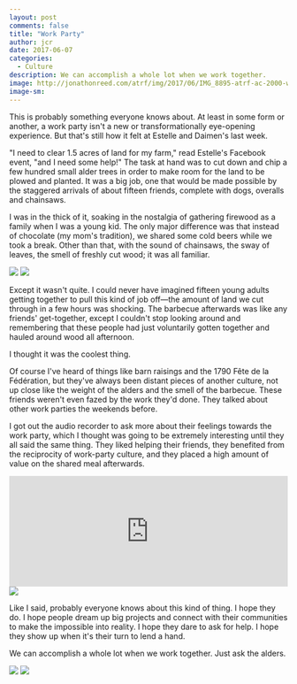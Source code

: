 ```yaml
---
layout: post
comments: false
title: "Work Party"
author: jcr
date: 2017-06-07
categories:
  - Culture
description: We can accomplish a whole lot when we work together.
image: http://jonathonreed.com/atrf/img/2017/06/IMG_8895-atrf-ac-2000-web.jpg
image-sm:
---
```


This is probably something everyone knows about. At least in some form or another, a work party isn't a new or transformationally eye-opening experience. But that's still how it felt at Estelle and Daimen's last week.

"I need to clear 1.5 acres of land for my farm," read Estelle's Facebook event, "and I need some help!" The task at hand was to cut down and chip a few hundred small alder trees in order to make room for the land to be plowed and planted. It was a big job, one that would be made possible by the staggered arrivals of about fifteen friends, complete with dogs, overalls and chainsaws.

I was in the thick of it, soaking in the nostalgia of gathering firewood as a family when I was a young kid. The only major difference was that instead of chocolate (my mom's tradition), we shared some cold beers while we took a break. Other than that, with the sound of chainsaws, the sway of leaves, the smell of freshly cut wood; it was all familiar. 

<img src="http://jonathonreed.com/atrf/img/2017/06/IMG_8898-atrf-ac-2000-web.jpg">

<img src="http://jonathonreed.com/atrf/img/2017/06/IMG_8903-atrf-ac-2000-web.jpg">

Except it wasn't quite. I could never have imagined fifteen young adults getting together to pull this kind of job off—the amount of land we cut through in a few hours was shocking. The barbecue afterwards was like any friends' get-together, except I couldn't stop looking around and remembering that these people had just voluntarily gotten together and hauled around wood all afternoon.

I thought it was the coolest thing. 

Of course I've heard of things like barn raisings and the 1790 Fête de la Fédération, but they've always been distant pieces of another culture, not up close like the weight of the alders and the smell of the barbecue. These friends weren't even fazed by the work they'd done. They talked about other work parties the weekends before.

I got out the audio recorder to ask more about their feelings towards the work party, which I thought was going to be extremely interesting until they all said the same thing. They liked helping their friends, they benefited from the reciprocity of work-party culture, and they placed a high amount of value on the shared meal afterwards.

<iframe width="100%" height="200" scrolling="no" frameborder="no" src="https://w.soundcloud.com/player/?url=https%3A//api.soundcloud.com/tracks/327064580&amp;auto_play=false&amp;hide_related=false&amp;show_comments=true&amp;show_user=true&amp;show_reposts=false&amp;visual=true"></iframe>

<img src="http://jonathonreed.com/atrf/img/2017/06/IMG_3194-atrf-jcr-2000-web.jpg">

Like I said, probably everyone knows about this kind of thing. I hope they do. I hope people dream up big projects and connect with their communities to make the impossible into reality. I hope they dare to ask for help. I hope they show up when it's their turn to lend a hand. 

We can accomplish a whole lot when we work together. Just ask the alders.

<img src="http://jonathonreed.com/atrf/img/2017/06/IMG_3224-atrf-jcr-2000-web.jpg">

<img src="http://jonathonreed.com/atrf/img/2017/06/IMG_3228-atrf-jcr-2000-web.jpg">